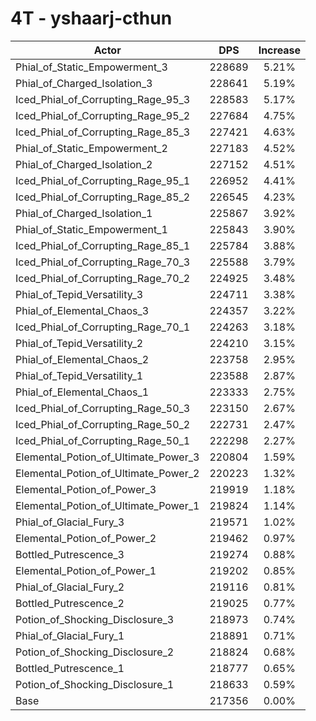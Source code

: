 # 4T - yshaarj-cthun
| Actor | DPS | Increase |
|---|:---:|:---:|
|Phial_of_Static_Empowerment_3|228689|5.21%|
|Phial_of_Charged_Isolation_3|228641|5.19%|
|Iced_Phial_of_Corrupting_Rage_95_3|228583|5.17%|
|Iced_Phial_of_Corrupting_Rage_95_2|227684|4.75%|
|Iced_Phial_of_Corrupting_Rage_85_3|227421|4.63%|
|Phial_of_Static_Empowerment_2|227183|4.52%|
|Phial_of_Charged_Isolation_2|227152|4.51%|
|Iced_Phial_of_Corrupting_Rage_95_1|226952|4.41%|
|Iced_Phial_of_Corrupting_Rage_85_2|226545|4.23%|
|Phial_of_Charged_Isolation_1|225867|3.92%|
|Phial_of_Static_Empowerment_1|225843|3.90%|
|Iced_Phial_of_Corrupting_Rage_85_1|225784|3.88%|
|Iced_Phial_of_Corrupting_Rage_70_3|225588|3.79%|
|Iced_Phial_of_Corrupting_Rage_70_2|224925|3.48%|
|Phial_of_Tepid_Versatility_3|224711|3.38%|
|Phial_of_Elemental_Chaos_3|224357|3.22%|
|Iced_Phial_of_Corrupting_Rage_70_1|224263|3.18%|
|Phial_of_Tepid_Versatility_2|224210|3.15%|
|Phial_of_Elemental_Chaos_2|223758|2.95%|
|Phial_of_Tepid_Versatility_1|223588|2.87%|
|Phial_of_Elemental_Chaos_1|223333|2.75%|
|Iced_Phial_of_Corrupting_Rage_50_3|223150|2.67%|
|Iced_Phial_of_Corrupting_Rage_50_2|222731|2.47%|
|Iced_Phial_of_Corrupting_Rage_50_1|222298|2.27%|
|Elemental_Potion_of_Ultimate_Power_3|220804|1.59%|
|Elemental_Potion_of_Ultimate_Power_2|220223|1.32%|
|Elemental_Potion_of_Power_3|219919|1.18%|
|Elemental_Potion_of_Ultimate_Power_1|219824|1.14%|
|Phial_of_Glacial_Fury_3|219571|1.02%|
|Elemental_Potion_of_Power_2|219462|0.97%|
|Bottled_Putrescence_3|219274|0.88%|
|Elemental_Potion_of_Power_1|219202|0.85%|
|Phial_of_Glacial_Fury_2|219116|0.81%|
|Bottled_Putrescence_2|219025|0.77%|
|Potion_of_Shocking_Disclosure_3|218973|0.74%|
|Phial_of_Glacial_Fury_1|218891|0.71%|
|Potion_of_Shocking_Disclosure_2|218824|0.68%|
|Bottled_Putrescence_1|218777|0.65%|
|Potion_of_Shocking_Disclosure_1|218633|0.59%|
|Base|217356|0.00%|
